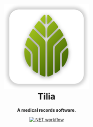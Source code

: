 
<h1 align="center">
    <a href="https://github.com/afgalvan/Tilia" target="_blank">
        <img src="assets/tilia.png" alt="Tilia logo" width="55%" title="Tilia logo"/>
    </a>
    <div>Tilia</div>
</h1>

<p align="center">
    <b>A medical records software.</b>
</p>

<p align="center">
    <a href="https://github.com/afgalvan/Tilia/actions/workflows/dotnet.yml"> <img src="https://github.com/afgalvan/Tilia/actions/workflows/dotnet.yml/badge.svg" alt=".NET workflow">
    </a>
</p>

<!--
## Download

## Features

## Building from source

## License
-->
